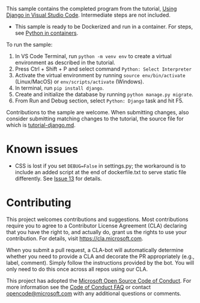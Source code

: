 This sample contains the completed program from the tutorial, [Using Django in Visual Studio Code](https://code.visualstudio.com/docs/python/tutorial-django). Intermediate steps are not included.

* This sample is ready to be Dockerized and run in a container. For steps, see [Python in containers](https://code.visualstudio.com/docs/containers/quickstart-python).

To run the sample:

1. In VS Code Terminal, run `python -m venv env` to create a virtual environment as described in the tutorial.
2. Press Ctrl + Shift + P and select command `Python: Select Interpreter`
3. Activate the virtual environment by running `source env/bin/activate` (Linux/MacOS) or `env/scripts/activate` (Windows).
4. In terminal, run `pip install django`.
5. Create and initialize the database by running `python manage.py migrate`.
6. From Run and Debug section, select `Python: Django` task and hit F5.

Contributions to the sample are welcome. When submitting changes, also consider submitting matching changes to the tutorial, the source file for which is [tutorial-django.md](https://github.com/Microsoft/vscode-docs/blob/master/docs/python/tutorial-django.md).

# Known issues

- CSS is lost if you set `DEBUG=False` in settings.py; the workaround is to include an added script at the end of dockerfile.txt to serve static file differently. See [Issue 13](https://github.com/Microsoft/python-sample-vscode-django-tutorial/issues/13) for details.

# Contributing

This project welcomes contributions and suggestions.  Most contributions require you to agree to a Contributor License Agreement (CLA) declaring that you have the right to, and actually do, grant us the rights to use your contribution. For details, visit https://cla.microsoft.com.

When you submit a pull request, a CLA-bot will automatically determine whether you need to provide a CLA and decorate the PR appropriately (e.g., label, comment). Simply follow the instructions provided by the bot. You will only need to do this once across all repos using our CLA.

This project has adopted the [Microsoft Open Source Code of Conduct](https://opensource.microsoft.com/codeofconduct/). For more information see the [Code of Conduct FAQ](https://opensource.microsoft.com/codeofconduct/faq/) or contact [opencode@microsoft.com](mailto:opencode@microsoft.com) with any additional questions or comments.
